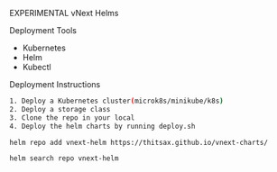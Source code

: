 EXPERIMENTAL vNext Helms

Deployment Tools
- Kubernetes
- Helm
- Kubectl

Deployment Instructions
```bash
1. Deploy a Kubernetes cluster(microk8s/minikube/k8s)
2. Deploy a storage class
3. Clone the repo in your local
4. Deploy the helm charts by running deploy.sh
```

```bash
helm repo add vnext-helm https://thitsax.github.io/vnext-charts/
```

```bash
helm search repo vnext-helm
```